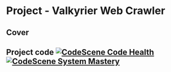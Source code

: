 # Project - Valkyrier Web Crawler
## Cover

## Project code [![CodeScene Code Health](https://codescene.io/projects/34294/status-badges/code-health)](https://codescene.io/projects/34294) [![CodeScene System Mastery](https://codescene.io/projects/34294/status-badges/system-mastery)](https://codescene.io/projects/34294)
